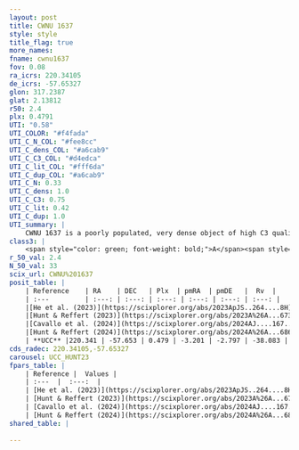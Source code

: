 ```yaml
---
layout: post
title: CWNU 1637
style: style
title_flag: true
more_names: 
fname: cwnu1637
fov: 0.08
ra_icrs: 220.34105
de_icrs: -57.65327
glon: 317.2387
glat: 2.13812
r50: 2.4
plx: 0.4791
UTI: "0.58"
UTI_COLOR: "#f4fada"
UTI_C_N_COL: "#fee8cc"
UTI_C_dens_COL: "#a6cab9"
UTI_C_C3_COL: "#d4edca"
UTI_C_lit_COL: "#fff6da"
UTI_C_dup_COL: "#a6cab9"
UTI_C_N: 0.33
UTI_C_dens: 1.0
UTI_C_C3: 0.75
UTI_C_lit: 0.42
UTI_C_dup: 1.0
UTI_summary: |
    CWNU 1637 is a poorly populated, very dense object of high C3 quality. It was recently reported in the literature.
class3: |
    <span style="color: green; font-weight: bold;">A</span><span style="color: #FFC300; font-weight: bold;">B</span>
r_50_val: 2.4
N_50_val: 33
scix_url: CWNU%201637
posit_table: |
    | Reference    | RA    | DEC   | Plx  | pmRA  | pmDE   |  Rv  |
    | :---         | :---: | :---: | :---: | :---: | :---: | :---: |
    |[He et al. (2023)](https://scixplorer.org/abs/2023ApJS..264....8H) | 220.341 | -57.647 | 0.489 | -3.228 | -2.799 | -- |
    |[Hunt & Reffert (2023)](https://scixplorer.org/abs/2023A%26A...673A.114H) | 220.344 | -57.65 | 0.482 | -3.196 | -2.775 | -- |
    |[Cavallo et al. (2024)](https://scixplorer.org/abs/2024AJ....167...12C) | 220.338 | -57.647 | 0.482 | -- | -- | -- |
    |[Hunt & Reffert (2024)](https://scixplorer.org/abs/2024A%26A...686A..42H) | 220.344 | -57.65 | 0.482 | -3.196 | -2.775 | -- |
    | **UCC** |220.341 | -57.653 | 0.479 | -3.201 | -2.797 | -38.083 | 
cds_radec: 220.34105,-57.65327
carousel: UCC_HUNT23
fpars_table: |
    | Reference |  Values |
    | :---  |  :---:  |
    | [He et al. (2023)](https://scixplorer.org/abs/2023ApJS..264....8H) | `A0=2.2, m-M=11.4, logAge=7.6` |
    | [Hunt & Reffert (2023)](https://scixplorer.org/abs/2023A%26A...673A.114H) | `AV50=1.71, diffAV50=1.088, MOD50=11.434, logAge50=8.133` |
    | [Cavallo et al. (2024)](https://scixplorer.org/abs/2024AJ....167...12C) | `AV50=1.78, dMod50=11.22, logAge50=8.15, [Fe/H]50=0.16` |
    | [Hunt & Reffert (2024)](https://scixplorer.org/abs/2024A%26A...686A..42H) | `MassJ=249.823` |
shared_table: |
    
---
```


